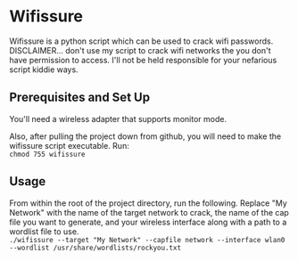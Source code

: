# Wifissure
Wifissure is a python script which can be used to crack wifi passwords.  DISCLAIMER... don't use my script to crack wifi networks the you don't have permission to access.  I'll not be held responsible for your nefarious script kiddie ways.

## Prerequisites and Set Up
You'll need a wireless adapter that supports monitor mode.

Also, after pulling the project down from github, you will need to make the wifissure script executable. Run:  
`chmod 755 wifissure`

## Usage
From within the root of the project directory, run the following.  Replace "My Network" with the name of the target network to crack, the name of the cap file you want to generate, and your wireless interface along with a path to a wordlist file to use.  
`./wifissure --target "My Network" --capfile network --interface wlan0 --wordlist /usr/share/wordlists/rockyou.txt`
